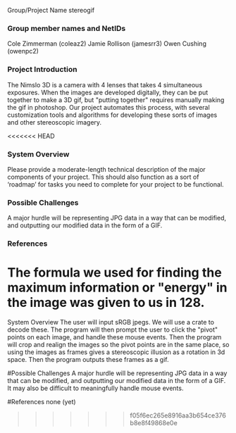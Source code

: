Group/Project Name
stereogif

### Group member names and NetIDs
Cole Zimmerman (coleaz2)
Jamie Rollison (jamesrr3)
Owen Cushing (owenpc2)

### Project Introduction
The Nimslo 3D is a camera with 4 lenses that takes 4 simultaneous exposures. When the images are developed digitally, they can be put together to make a 3D gif, but "putting together" requires manually making the gif in photoshop. Our project automates this process, with several customization tools and algorithms for developing these sorts of images and other stereoscopic imagery.

<<<<<<< HEAD
### System Overview
Please provide a moderate-length technical description of the major components of your project. This should also function as a sort of ‘roadmap’ for tasks you need to complete for your project to be functional.

### Possible Challenges
A major hurdle will be representing JPG data in a way that can be modified, and outputting our modified data in the form of a GIF. 

### References
The formula we used for finding the maximum information or "energy" in the image was given to us in 128.
=======
System Overview
The user will input sRGB jpegs. We will use a crate to decode these. The program will then prompt the user to click the "pivot" points on each image, and handle these mouse events. Then the program will crop and realign the images so the pivot points are in the same place, so using the images as frames gives a stereoscopic illusion as a rotation in 3d space. Then the program outputs these frames as a gif.

#Possible Challenges
A major hurdle will be representing JPG data in a way that can be modified, and outputting our modified data in the form of a GIF. It may also be difficult to meaningfully handle mouse events.

#References
none (yet)
>>>>>>> f05f6ec265e8916aa3b654ce376b8e8f49868e0e
